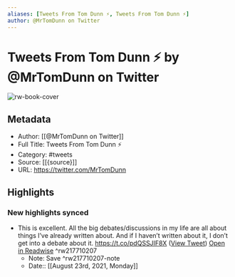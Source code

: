 ```yaml
---
aliases: [Tweets From Tom Dunn ⚡️, Tweets From Tom Dunn ⚡️]
author: @MrTomDunn on Twitter
---
```

# Tweets From Tom Dunn ⚡️ by @MrTomDunn on Twitter

![rw-book-cover](https://pbs.twimg.com/profile_images/1496146601194176514/PkBVlrTZ.jpg)

## Metadata
- Author: [[@MrTomDunn on Twitter]]
- Full Title: Tweets From Tom Dunn ⚡️
- Category: #tweets
- Source: [[{source}]]
- URL: https://twitter.com/MrTomDunn

## Highlights
### New highlights synced
- This is excellent. All the big debates/discussions in my life are all about things I’ve already written about. 
  And if I haven’t written about it, I don’t get into a debate about it. https://t.co/pdQSSJIF8X ([View Tweet](https://twitter.com/MrTomDunn/status/1429830719216537602)) [Open in Readwise](https://readwise.io/open/217710207) ^rw217710207
    - Note: Save ^rw217710207-note
    - Date:: [[August 23rd, 2021, Monday]]
